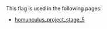 This flag is used in the following pages:
 - [homunculus_project_stage_5](../events/homunculus_project_stage_5.md)
